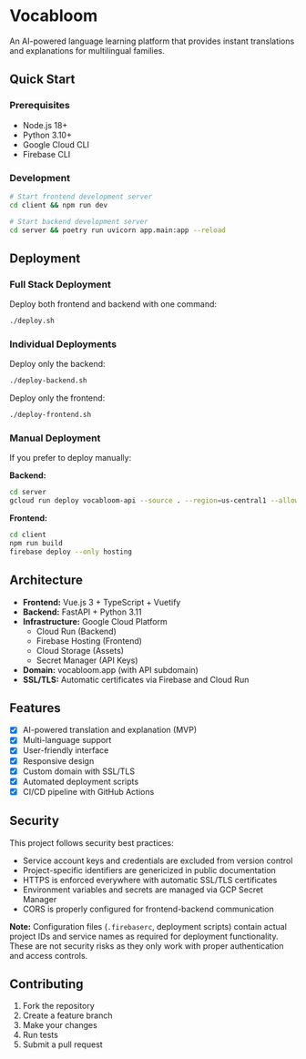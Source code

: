 # Vocabloom

An AI-powered language learning platform that provides instant translations and explanations for multilingual families.

## Quick Start

### Prerequisites
- Node.js 18+
- Python 3.10+
- Google Cloud CLI
- Firebase CLI

### Development
```bash
# Start frontend development server
cd client && npm run dev

# Start backend development server
cd server && poetry run uvicorn app.main:app --reload
```

## Deployment

### Full Stack Deployment
Deploy both frontend and backend with one command:
```bash
./deploy.sh
```

### Individual Deployments
Deploy only the backend:
```bash
./deploy-backend.sh
```

Deploy only the frontend:
```bash
./deploy-frontend.sh
```

### Manual Deployment
If you prefer to deploy manually:

**Backend:**
```bash
cd server
gcloud run deploy vocabloom-api --source . --region=us-central1 --allow-unauthenticated
```

**Frontend:**
```bash
cd client
npm run build
firebase deploy --only hosting
```

## Architecture

- **Frontend:** Vue.js 3 + TypeScript + Vuetify
- **Backend:** FastAPI + Python 3.11
- **Infrastructure:** Google Cloud Platform
  - Cloud Run (Backend)
  - Firebase Hosting (Frontend)
  - Cloud Storage (Assets)
  - Secret Manager (API Keys)
- **Domain:** vocabloom.app (with API subdomain)
- **SSL/TLS:** Automatic certificates via Firebase and Cloud Run

## Features

- [x] AI-powered translation and explanation (MVP)
- [x] Multi-language support
- [x] User-friendly interface
- [x] Responsive design
- [x] Custom domain with SSL/TLS
- [x] Automated deployment scripts
- [x] CI/CD pipeline with GitHub Actions

## Security

This project follows security best practices:
- Service account keys and credentials are excluded from version control
- Project-specific identifiers are genericized in public documentation
- HTTPS is enforced everywhere with automatic SSL/TLS certificates
- Environment variables and secrets are managed via GCP Secret Manager
- CORS is properly configured for frontend-backend communication

**Note:** Configuration files (`.firebaserc`, deployment scripts) contain actual project IDs and service names as required for deployment functionality. These are not security risks as they only work with proper authentication and access controls.

## Contributing

1. Fork the repository
2. Create a feature branch
3. Make your changes
4. Run tests
5. Submit a pull request
